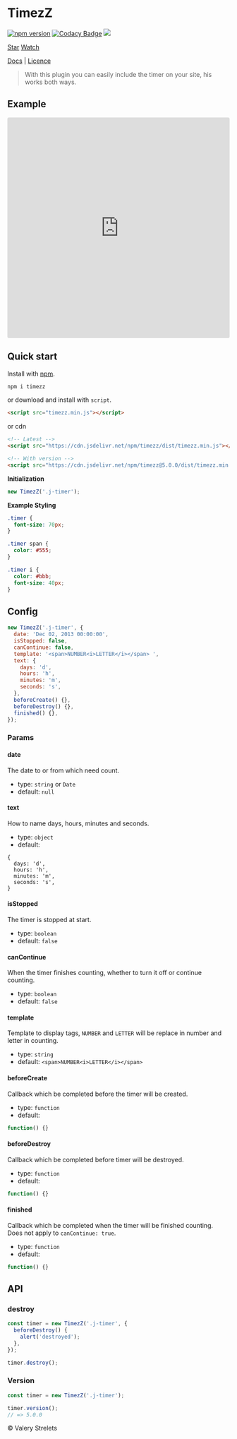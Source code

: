 # TimezZ
[![npm version](https://badge.fury.io/js/timezz.svg)](https://brooons.github.io/timezz/)
[![Codacy Badge](https://api.codacy.com/project/badge/Grade/5294d2df6b70499eb27b25a289ce59b1)](https://www.codacy.com/app/BrooonS/timezz?utm_source=github.com&amp;utm_medium=referral&amp;utm_content=BrooonS/timezz&amp;utm_campaign=Badge_Grade)
[![](https://data.jsdelivr.com/v1/package/npm/timezz/badge)](https://www.jsdelivr.com/package/npm/timezz)

<a class="github-button" href="https://github.com/BrooonS/timezz" data-icon="octicon-star" data-show-count="true" aria-label="Star BrooonS/timezz on GitHub">Star</a>
<a class="github-button" href="https://github.com/BrooonS/timezz/subscription" data-icon="octicon-eye" data-show-count="true" aria-label="Watch BrooonS/timezz on GitHub">Watch</a>

[Docs](https://brooons.github.io/timezz/) | [Licence](https://github.com/BrooonS/timezz/blob/master/LICENSE)

> With this plugin you can easily include the timer on your site, his works both ways.

## Example

<iframe src="https://codesandbox.io/embed/w638mz6q68?autoresize=1&fontsize=14&hidenavigation=1&view=preview" style="width:100%; height:500px; border:0; border-radius: 4px; overflow:hidden;" sandbox="allow-modals allow-forms allow-popups allow-scripts allow-same-origin"></iframe>

## Quick start

Install with [npm](https://www.npmjs.com/package/timezz).

```sh
npm i timezz
```

or download and install with `script`.

```html
<script src="timezz.min.js"></script>
```

or cdn

```html
<!-- Latest -->
<script src="https://cdn.jsdelivr.net/npm/timezz/dist/timezz.min.js"></script>

<!-- With version -->
<script src="https://cdn.jsdelivr.net/npm/timezz@5.0.0/dist/timezz.min.js"></script>
```

**Initialization**
```js
new TimezZ('.j-timer');
```

**Example Styling**
```css
.timer {
  font-size: 70px;
}

.timer span {
  color: #555;
}

.timer i {
  color: #bbb;
  font-size: 40px;
}
```

## Config

```js
new TimezZ('.j-timer', {
  date: 'Dec 02, 2013 00:00:00',
  isStopped: false,
  canContinue: false,
  template: '<span>NUMBER<i>LETTER</i></span> ',
  text: {
    days: 'd',
    hours: 'h',
    minutes: 'm',
    seconds: 's',
  },
  beforeCreate() {},
  beforeDestroy() {},
  finished() {},
});
```

### Params

#### date

The date to or from which need count.

  - type: `string` or `Date`
  - default: `null`

#### text

How to name days, hours, minutes and seconds.

  - type: `object`
  - default:

```JS
{
  days: 'd',
  hours: 'h',
  minutes: 'm',
  seconds: 's',
}
```

#### isStopped

The timer is stopped at start.

  - type: `boolean`
  - default: `false`

#### canContinue

When the timer finishes counting, whether to turn it off or continue counting.

  - type: `boolean`
  - default: `false`

#### template

Template to display tags, `NUMBER` and `LETTER` will be replace in number and letter in counting.

  - type: `string`
  - default: `<span>NUMBER<i>LETTER</i></span> `

#### beforeCreate

Callback which be completed before the timer will be created.

  - type: `function`
  - default:

```js
function() {}
```

#### beforeDestroy

Callback which be completed before timer will be destroyed.

  - type: `function`
  - default:

```js
function() {}
```

#### finished

Callback which be completed when the timer will be finished counting. Does not apply to `canContinue: true`.

  - type: `function`
  - default:

```js
function() {}
```

## API

### destroy

```js
const timer = new TimezZ('.j-timer', {
  beforeDestroy() {
    alert('destroyed');
  },
});

timer.destroy();
```

### Version

```js
const timer = new TimezZ('.j-timer');

timer.version();
// => 5.0.0
```

&copy; Valery Strelets
